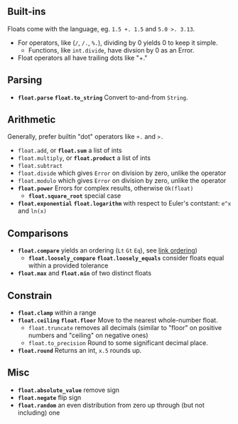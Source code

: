 ## Built-ins

Floats come with the language, eg. `1.5 +. 1.5` and `5.0 >. 3.13`.

- For operators, like (`/`, `/.`, `%.`), dividing by 0 yields 0 to keep it simple.
  - Functions, like `int.divide`, have divsion by 0 as an Error.
- Float operators all have trailing dots like "+."

## Parsing
- **`float.parse`** **`float.to_string`** Convert to-and-from `String`.

## Arithmetic

Generally, prefer builtin "dot" operators like `+.` and `>.`

- `float.add`, or **`float.sum`** a list of ints
- `float.multiply`, or **`float.product`** a list of ints
- `float.subtract`
- `float.divide` which gives `Error` on division by zero, unlike the operator
- `float.modulo` which gives `Error` on division by zero, unlike the operator
- **`float.power`** Errors for complex results, otherwise `Ok(float)`
  - **`float.square_root`** special case
- **`float.exponential`** **`float.logarithm`** with respect to Euler's contstant: `e^x` and `ln(x)`

## Comparisons
- **`float.compare`** yields an ordering (`Lt` `Gt` `Eq`), see [link ordering](https://github.com/CloserToTheCenter/GleamReference/blob/main/gleam/order.md))
  - **`float.loosely_compare`** **`float.loosely_equals`** consider floats equal within a provided tolerance
- **`float.max`** and **`float.min`** of two distinct floats

## Constrain
- **`float.clamp`** within a range
- **`float.ceiling`** **`float.floor`** Move to the nearest whole-number float.
   - `float.truncate` removes all decimals (similar to "floor" on positive numbers and "ceiling" on negative ones)
   - `float.to_precision` Round to some significant decimal place.
- **`float.round`** Returns an int, `x.5` rounds up.

## Misc
- **`float.absolute_value`** remove sign
- **`float.negate`** flip sign
- **`float.random`** an even distribution from zero up through (but not including) one



